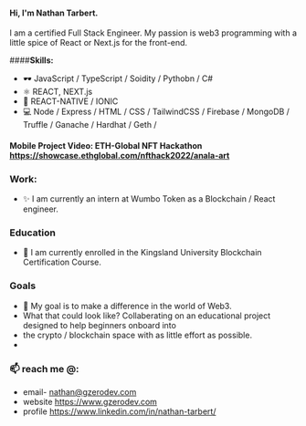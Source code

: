 
#### Hi, I'm Nathan Tarbert. 
I am a certified Full Stack Engineer. My passion is web3 programming with a little spice of React or Next.js for the front-end.

####**Skills:**
* 🕶️ JavaScript / TypeScript / Soidity / Pythobn / C#
* ⚛  REACT, NEXT.js
* 📱  REACT-NATIVE / IONIC
* 💻 Node / Express / HTML / CSS / TailwindCSS / Firebase / MongoDB / Truffle / Ganache / Hardhat / Geth /

#### Mobile Project Video: ETH-Global NFT Hackathon https://showcase.ethglobal.com/nfthack2022/anala-art

### Work:
- ✨ I am currently an intern at Wumbo Token as a Blockchain / React engineer. 

### Education
- 🔭 I am currently enrolled in the Kingsland University Blockchain Certification Course. 

### Goals
- 👯 My goal is to make a difference in the world of Web3. 
- What that could look like? Collaberating on an educational project designed to help beginners onboard into
- the crypto / blockchain space with as little effort as possible. 
- 
### 📫 reach me @:
- email- nathan@gzerodev.com 
- website https://www.gzerodev.com 
- profile https://www.linkedin.com/in/nathan-tarbert/








